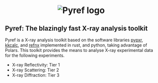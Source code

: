 <h1 align="center">
    <img src="https://github.com/WSU-Carbon-Lab/pyref/assets/73567020/f4883d3b-829e-48da-9a66-df50ecf357e5" alt="Pyref logo">
    <br>
</h1>

## Pyref: The blazingly fast X-ray analysis toolkit

Pyref is a X-ray analysis toolkit based on the software libraries [pypxr](https://github.com/usnistgov/P-RSoXR), 
[kkcalc](https://github.com/benajamin/kkcalc), and [refnx](https://github.com/refnx/refnx) implemented in rust, 
and python, taking advantage of Polars. This toolkit provides the means to analyse X-ray experimental data 
for the following experiments.

- X-ray Reflectivity: Tier 1
- X-ray Scattering: Tier 2
- X-ray Diffraction: Tier 3

  
